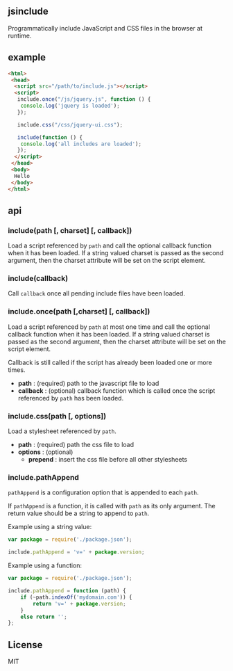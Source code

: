 jsinclude
---------

Programmatically include JavaScript and CSS files in the browser at runtime.

example
-------

```html
<html>
 <head>
  <script src="/path/to/include.js"></script>
  <script>
   include.once("/js/jquery.js", function () {
    console.log('jquery is loaded');
   });

   include.css("/css/jquery-ui.css");

   include(function () {
    console.log('all includes are loaded');
   });
  </script>
 </head>
 <body>
  Hello
 </body>
</html>
```

api
---

### include(path [, charset] [, callback])

Load a script referenced by `path` and call the optional callback function when it has been loaded.
If a string valued charset is passed as the second argument, then the charset attribute will be set
on the script element.

### include(callback)

Call `callback` once all pending include files have been loaded.

### include.once(path [,charset] [, callback])

Load a script referenced by `path` at most one time and call the optional callback function when it has been loaded.
If a string valued charset is passed as the second argument, then the charset attribute will be set
on the script element.

Callback is still called if the script has already been loaded one or more times.

* **path** : (required) path to the javascript file to load
* **callback** : (optional) callback function which is called once the script referenced by `path` has been loaded.

### include.css(path [, options])

Load a stylesheet referenced by `path`.

* **path** : (required) path the css file to load
* **options** : (optional)
  * **prepend** : insert the css file before all other stylesheets

### include.pathAppend

`pathAppend` is a configuration option that is appended to each `path`.

If `pathAppend` is a function, it is called with `path` as its only argument. The return value should be a string to append to `path`.

Example using a string value:

```js
var package = require('./package.json');

include.pathAppend = 'v=' + package.version;
```

Example using a function:

```js
var package = require('./package.json');

include.pathAppend = function (path) {
	if (~path.indexOf('mydomain.com')) {
		return 'v=' + package.version;
	}
	else return '';
};
```

License
-------

MIT
